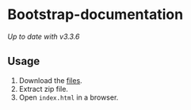 # Bootstrap-documentation


*Up to date with v3.3.6*

## Usage

1. Download the [files](https://github.com/nitinprakash96).
2. Extract zip file.
3. Open `index.html` in a browser.
